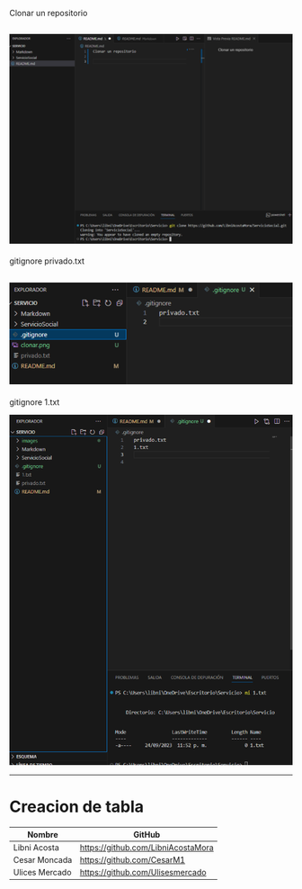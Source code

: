 Clonar un repositorio

![Clonacion](/images/clonar.png)
---

gitignore privado.txt

![Gitignore](/images/ignorar.png)
---

gitignore 1.txt

![Gitignore2](/images/ignore2.png)

---

# Creacion de tabla

|Nombre | GitHub|
|---| ---|
|Libni Acosta|https://github.com/LibniAcostaMora|
|Cesar Moncada|https://github.com/CesarM1|
|Ulices Mercado|https://github.com/Ulisesmercado|
